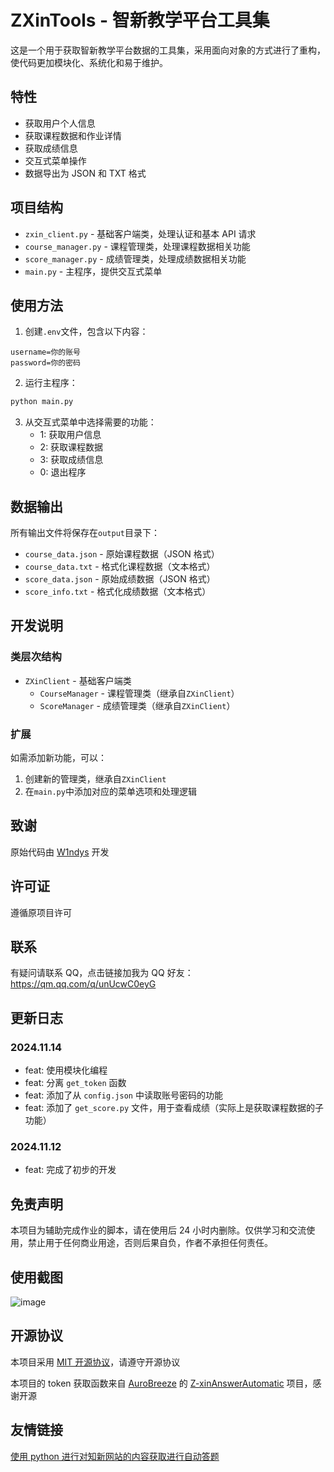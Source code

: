 # ZXinTools - 智新教学平台工具集

这是一个用于获取智新教学平台数据的工具集，采用面向对象的方式进行了重构，使代码更加模块化、系统化和易于维护。

## 特性

- 获取用户个人信息
- 获取课程数据和作业详情
- 获取成绩信息
- 交互式菜单操作
- 数据导出为 JSON 和 TXT 格式

## 项目结构

- `zxin_client.py` - 基础客户端类，处理认证和基本 API 请求
- `course_manager.py` - 课程管理类，处理课程数据相关功能
- `score_manager.py` - 成绩管理类，处理成绩数据相关功能
- `main.py` - 主程序，提供交互式菜单

## 使用方法

1. 创建`.env`文件，包含以下内容：

```
username=你的账号
password=你的密码
```

2. 运行主程序：

```bash
python main.py
```

3. 从交互式菜单中选择需要的功能：
   - 1: 获取用户信息
   - 2: 获取课程数据
   - 3: 获取成绩信息
   - 0: 退出程序

## 数据输出

所有输出文件将保存在`output`目录下：

- `course_data.json` - 原始课程数据（JSON 格式）
- `course_data.txt` - 格式化课程数据（文本格式）
- `score_data.json` - 原始成绩数据（JSON 格式）
- `score_info.txt` - 格式化成绩数据（文本格式）

## 开发说明

### 类层次结构

- `ZXinClient` - 基础客户端类
  - `CourseManager` - 课程管理类（继承自`ZXinClient`）
  - `ScoreManager` - 成绩管理类（继承自`ZXinClient`）

### 扩展

如需添加新功能，可以：

1. 创建新的管理类，继承自`ZXinClient`
2. 在`main.py`中添加对应的菜单选项和处理逻辑

## 致谢

原始代码由 [W1ndys](https://github.com/W1ndys) 开发

## 许可证

遵循原项目许可

## 联系

有疑问请联系 QQ，点击链接加我为 QQ 好友：https://qm.qq.com/q/unUcwC0eyG

## 更新日志

### 2024.11.14

- feat: 使用模块化编程
- feat: 分离 `get_token` 函数
- feat: 添加了从 `config.json` 中读取账号密码的功能
- feat: 添加了 `get_score.py` 文件，用于查看成绩（实际上是获取课程数据的子功能）

### 2024.11.12

- feat: 完成了初步的开发

## 免责声明

本项目为辅助完成作业的脚本，请在使用后 24 小时内删除。仅供学习和交流使用，禁止用于任何商业用途，否则后果自负，作者不承担任何责任。

## 使用截图

![image](https://github.com/user-attachments/assets/7b503fab-9ac3-4c17-8f07-391338c04b5a)

## 开源协议

本项目采用 [MIT 开源协议](LICENSE)，请遵守开源协议

本项目的 token 获取函数来自 [AuroBreeze](https://github.com/AuroBreeze) 的 [Z-xinAnswerAutomatic](https://github.com/AuroBreeze/Z-xinAnswerAutomatic) 项目，感谢开源

## 友情链接

[使用 python 进行对知新网站的内容获取进行自动答题](https://github.com/AuroBreeze/Z-xinAnswerAutomatic)
